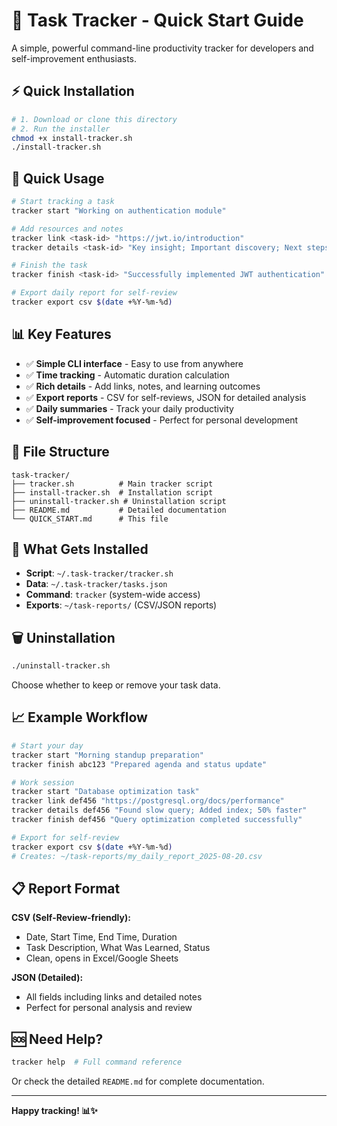 # 🚀 Task Tracker - Quick Start Guide

A simple, powerful command-line productivity tracker for developers and self-improvement enthusiasts.

## ⚡ Quick Installation

```bash
# 1. Download or clone this directory
# 2. Run the installer
chmod +x install-tracker.sh
./install-tracker.sh
```

## 🎯 Quick Usage

```bash
# Start tracking a task
tracker start "Working on authentication module"

# Add resources and notes
tracker link <task-id> "https://jwt.io/introduction"
tracker details <task-id> "Key insight; Important discovery; Next steps"

# Finish the task
tracker finish <task-id> "Successfully implemented JWT authentication"

# Export daily report for self-review
tracker export csv $(date +%Y-%m-%d)
```

## 📊 Key Features

- ✅ **Simple CLI interface** - Easy to use from anywhere
- ✅ **Time tracking** - Automatic duration calculation
- ✅ **Rich details** - Add links, notes, and learning outcomes
- ✅ **Export reports** - CSV for self-reviews, JSON for detailed analysis
- ✅ **Daily summaries** - Track your daily productivity
- ✅ **Self-improvement focused** - Perfect for personal development

## 📁 File Structure

```
task-tracker/
├── tracker.sh          # Main tracker script
├── install-tracker.sh  # Installation script
├── uninstall-tracker.sh # Uninstallation script
├── README.md           # Detailed documentation
└── QUICK_START.md      # This file
```

## 🔧 What Gets Installed

- **Script**: `~/.task-tracker/tracker.sh`
- **Data**: `~/.task-tracker/tasks.json`
- **Command**: `tracker` (system-wide access)
- **Exports**: `~/task-reports/` (CSV/JSON reports)

## 🗑️ Uninstallation

```bash
./uninstall-tracker.sh
```

Choose whether to keep or remove your task data.

## 📈 Example Workflow

```bash
# Start your day
tracker start "Morning standup preparation"
tracker finish abc123 "Prepared agenda and status update"

# Work session
tracker start "Database optimization task"
tracker link def456 "https://postgresql.org/docs/performance"
tracker details def456 "Found slow query; Added index; 50% faster"
tracker finish def456 "Query optimization completed successfully"

# Export for self-review
tracker export csv $(date +%Y-%m-%d)
# Creates: ~/task-reports/my_daily_report_2025-08-20.csv
```

## 📋 Report Format

**CSV (Self-Review-friendly):**
- Date, Start Time, End Time, Duration
- Task Description, What Was Learned, Status
- Clean, opens in Excel/Google Sheets

**JSON (Detailed):**
- All fields including links and detailed notes
- Perfect for personal analysis and review

## 🆘 Need Help?

```bash
tracker help  # Full command reference
```

Or check the detailed `README.md` for complete documentation.

---

**Happy tracking! 📊✨**
